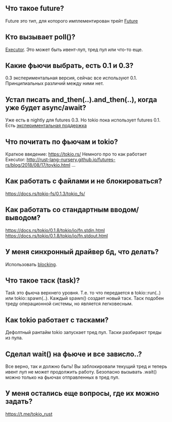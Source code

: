 Что такое future?
-----------------
Future это тип, для которого имплементирован трейт
[Future](https://docs.rs/futures/0.1.24/futures/future/trait.Future.html)

Кто вызывает poll()?
--------------------
[Executor](https://docs.rs/futures/0.1.24/futures/future/trait.Executor.html). 
Это может быть ивент-луп, тред пул или что-то еще.

Какие фьючи выбрать, есть 0.1 и 0.3?
------------------------------------
0.3 экспериментальная версия, сейчас все используют 0.1. Принципиальных различий между ними нет.

Устал писать and_then(..).and_then(..), когда уже будет async/await?
--------------------------------------------------------------------
Уже есть в nightly для futures 0.3. Но tokio пока использует futures 0.1. 
Есть [экспериментальная поддержка](https://tokio.rs/blog/2018-08-async-await/)

Что почитать по фьючам и tokio?
-------------------------------
Краткое введение: https://tokio.rs/
Немного про то как работает Executor: http://rust-lang-nursery.github.io/futures-rs/blog/2018/08/17/toykio.html
... 

Как работать с файлами и не блокироваться?
------------------------------------------
https://docs.rs/tokio-fs/0.1.3/tokio_fs/

Как работать со стандартным вводом/выводом?
------------------------------------------
https://docs.rs/tokio/0.1.8/tokio/io/fn.stdin.html
https://docs.rs/tokio/0.1.8/tokio/io/fn.stdout.html

У меня синхронный драйвер бд, что делать?
-----------------------------------------
Использовать [blocking](https://docs.rs/tokio-threadpool/0.1/tokio_threadpool/fn.blocking.html).

Что такое таск (task)?
-----------------------------
Task это фьюча верхнего уровня. Т.е. то что передается в tokio::run(..) или tokio::spawn(..).
Каждый spawn() создает новый таск. Таск подобен треду операционной системы, но является легковесным.

Как tokio работает с тасками?
-----------------------------
Дефолтный рантайм tokio запускает тред пул. Таски разбирают треды из пула.

Сделал wait() на фьюче и все зависло..?
---------------------------------------
Все верно, так и должно быть! Вы заблокировали текущий тред и теперь ивент луп не может продолжить работу.
Безопасно вызывать .wait() можно только на фьючах отправленных в тред пул.

У меня остались еще вопросы, где их можно задать?
-------------------------------------------------
https://t.me/tokio_rust
